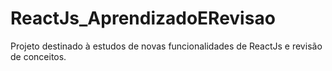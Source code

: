 # ReactJs_AprendizadoERevisao
Projeto destinado à estudos de novas funcionalidades de ReactJs e revisão de conceitos.
